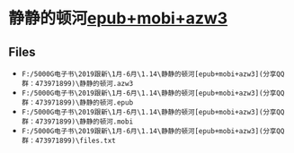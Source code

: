 # 静静的顿河[epub+mobi+azw3](分享QQ群：473971899)

## Files

- `F:/5000G电子书\2019跟新\1月-6月\1.14\静静的顿河[epub+mobi+azw3](分享QQ群：473971899)\静静的顿河.azw3`
- `F:/5000G电子书\2019跟新\1月-6月\1.14\静静的顿河[epub+mobi+azw3](分享QQ群：473971899)\静静的顿河.epub`
- `F:/5000G电子书\2019跟新\1月-6月\1.14\静静的顿河[epub+mobi+azw3](分享QQ群：473971899)\静静的顿河.mobi`
- `F:/5000G电子书\2019跟新\1月-6月\1.14\静静的顿河[epub+mobi+azw3](分享QQ群：473971899)\files.txt`
